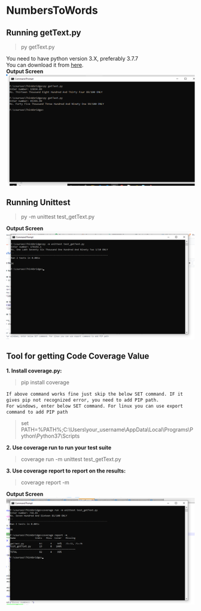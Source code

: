 # NumbersToWords

## Running getText.py
> py getText.py

You need to have python version 3.X, preferably 3.7.7
<br>
You can download it from [here](https://www.python.org/downloads/release/python-377/).
<br>
**Output Screen**
![image](output.png)

## Running Unittest
> py -m unittest test_getText.py

**Output Screen**
![image](test_output.png)

## Tool for getting Code Coverage Value

**1. Install coverage.py:**
> pip install coverage

```
If above command works fine just skip the below SET command. IF it gives pip not recognized error, you need to add PIP path.
For windows, enter below SET command. For linux you can use export command to add PIP path
```
> set PATH=%PATH%;C:\Users\your_username\AppData\Local\Programs\Python\Python37\Scripts

**2. Use coverage run to run your test suite**
> coverage run -m unittest test_getText.py

**3. Use coverage report to report on the results:**
> coverage report -m

**Output Screen**
![image](coverage.png)




